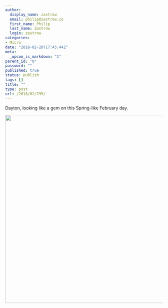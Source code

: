 ```yaml
---
author:
  display_name: zastrow
  email: philip@zastrow.co
  first_name: Philip
  last_name: Zastrow
  login: zastrow
categories:
- Micro
date: "2018-02-20T17:45:44Z"
meta:
  _wpcom_is_markdown: "1"
parent_id: "0"
password: ""
published: true
status: publish
tags: []
title: ""
type: post
url: /2018/02/295/
---
```

<p>Dayton, looking like a gem on this Spring-like February day.</p>
<p><img src="{{ site.baseurl }}/assets/2018/02/484559df4f0146fea3265b0b880d73c1.jpg" width="600" height="600" /></p>
